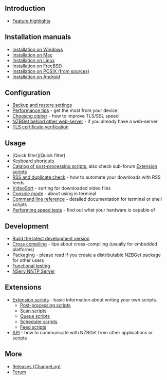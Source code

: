 ---
---
## Introduction
 - [Feature highlights](Feature_highlights)

## Installation manuals
 - [Installation on Windows](Installation_on_Windows)
 - [Installation on Mac](Installation_on_Mac)
 - [Installation on Linux](Installation_on_Linux)
 - [Installation on FreeBSD](Installation_on_FreeBSD)
 - [Installation on POSIX (from sources)](Installation_on_POSIX)
 - [Installation on Android](Installation_on_Android)

## Configuration
 - [Backup and restore settings](Backup_and_restore_settings)
 - [Performance tips](Performance_tips) - get the most from your device
 - [Choosing cipher](Choosing_cipher) - how to improve TLS/SSL speed
 - [NZBGet behind other web-server](NZBGet_behind_other_web-server) - if you already have a web-server
 - [TLS certificate verification](Certificate_verification)

## Usage
 - [Quick filter](Quick filter)
 - [Keyboard shortcuts](Keyboard_shortcuts)
 - [Catalog of post-processing scripts](Catalog_of_post-processing_scripts), also check sub-forum [Extension scripts](http://nzbget.net/forum/viewforum.php?f=8)
 - [RSS and duplicate check](RSS) - how to automate your downloads with RSS feeds
 - [VideoSort](https://github.com/nzbget/VideoSort) - sorting for downloaded video files
 - [Console mode](Console_mode) - about using in terminal
 - [Command line reference](Command_line_reference) - detailed documentation for terminal or shell scripts
 - [Performing speed tests](Performing_speed_tests) - find out what your hardware is capable of

## Development
 - [Build the latest development version](Build_the_latest_development_version)
 - [Cross compiling](Cross_compiling) - tips about cross-compiling (usually for embedded platforms)
 - [Packaging](Packaging) - please read if you create a distributable NZBGet package for other users
 - [Functional testing](Functional_testing)
 - [NServ NNTP Server](NServ_NNTP_Server)

## Extensions
 - [Extension scripts](Extension_scripts) - basic information about writing your own scripts.
    - [Post-processing scripts](Post-processing_scripts)
    - [Scan scripts](Scan_scripts)
    - [Queue scripts](Queue_scripts)
    - [Scheduler scripts](Scheduler_scripts)
    - [Feed scripts](Feed_scripts)
 - [API](api) - how to communicate with NZBGet from other applications or scripts

## More
 - [Releases (ChangeLog)](https://github.com/nzbget/nzbget/releases)
 - [Forum](forum)